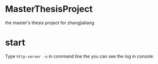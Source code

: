 # MasterThesisProject
the master's thesis project for zhangjialiang


# start
Type `http-server -o` in command line 
the you can see the log in console

